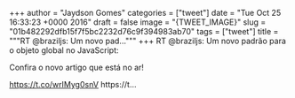 
+++
author = "Jaydson Gomes"
categories = ["tweet"]
date = "Tue Oct 25 16:33:23 +0000 2016"
draft = false
image = "{TWEET_IMAGE}"
slug = "01b482292dfb15f7f5bc2232d76c9f394983ab70"
tags = ["tweet"]
title = """RT @braziljs: Um novo pad..."""
+++
RT @braziljs: Um novo padrão para o objeto global no JavaScript: 

Confira o novo artigo que está no ar!

https://t.co/wrIMyg0snV https://t…

